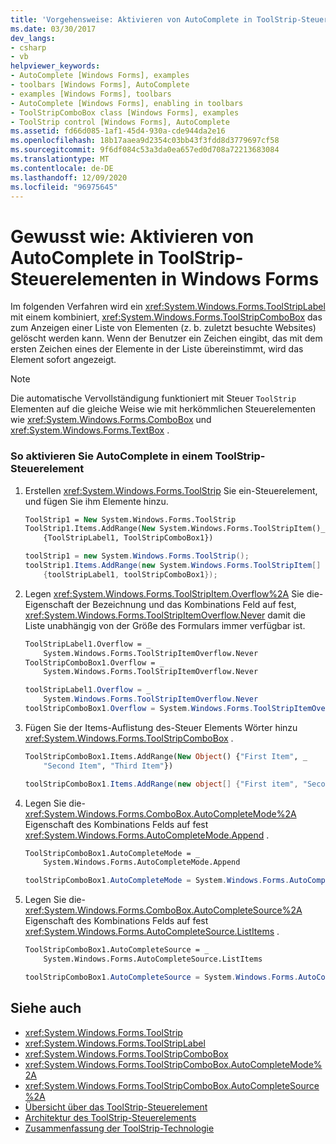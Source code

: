```yaml
---
title: 'Vorgehensweise: Aktivieren von AutoComplete in ToolStrip-Steuerelementen'
ms.date: 03/30/2017
dev_langs:
- csharp
- vb
helpviewer_keywords:
- AutoComplete [Windows Forms], examples
- toolbars [Windows Forms], AutoComplete
- examples [Windows Forms], toolbars
- AutoComplete [Windows Forms], enabling in toolbars
- ToolStripComboBox class [Windows Forms], examples
- ToolStrip control [Windows Forms], AutoComplete
ms.assetid: fd66d085-1af1-45d4-930a-cde944da2e16
ms.openlocfilehash: 18b17aaea9d2354c03bb43f3fdd8d3779697cf58
ms.sourcegitcommit: 9f6df084c53a3da0ea657ed0d708a72213683084
ms.translationtype: MT
ms.contentlocale: de-DE
ms.lasthandoff: 12/09/2020
ms.locfileid: "96975645"
---
```

# <a name="how-to-enable-autocomplete-in-toolstrip-controls-in-windows-forms"></a>Gewusst wie: Aktivieren von AutoComplete in ToolStrip-Steuerelementen in Windows Forms
Im folgenden Verfahren wird ein <xref:System.Windows.Forms.ToolStripLabel> mit einem kombiniert, <xref:System.Windows.Forms.ToolStripComboBox> das zum Anzeigen einer Liste von Elementen (z. b. zuletzt besuchte Websites) gelöscht werden kann. Wenn der Benutzer ein Zeichen eingibt, das mit dem ersten Zeichen eines der Elemente in der Liste übereinstimmt, wird das Element sofort angezeigt.  
  
> [!NOTE]
> Die automatische Vervollständigung funktioniert mit Steuer `ToolStrip` Elementen auf die gleiche Weise wie mit herkömmlichen Steuerelementen wie <xref:System.Windows.Forms.ComboBox> und <xref:System.Windows.Forms.TextBox> .  
  
### <a name="to-enable-autocomplete-in-a-toolstrip-control"></a>So aktivieren Sie AutoComplete in einem ToolStrip-Steuerelement  
  
1. Erstellen <xref:System.Windows.Forms.ToolStrip> Sie ein-Steuerelement, und fügen Sie ihm Elemente hinzu.  
  
    ```vb  
    ToolStrip1 = New System.Windows.Forms.ToolStrip  
    ToolStrip1.Items.AddRange(New System.Windows.Forms.ToolStripItem()_  
        {ToolStripLabel1, ToolStripComboBox1})  
    ```  
  
    ```csharp  
    toolStrip1 = new System.Windows.Forms.ToolStrip();  
    toolStrip1.Items.AddRange(new System.Windows.Forms.ToolStripItem[]
        {toolStripLabel1, toolStripComboBox1});  
    ```  
  
2. Legen <xref:System.Windows.Forms.ToolStripItem.Overflow%2A> Sie die-Eigenschaft der Bezeichnung und das Kombinations Feld auf fest, <xref:System.Windows.Forms.ToolStripItemOverflow.Never> damit die Liste unabhängig von der Größe des Formulars immer verfügbar ist.  
  
    ```vb  
    ToolStripLabel1.Overflow = _  
        System.Windows.Forms.ToolStripItemOverflow.Never  
    ToolStripComboBox1.Overflow = _  
        System.Windows.Forms.ToolStripItemOverflow.Never  
    ```  
  
    ```csharp  
    toolStripLabel1.Overflow = _  
        System.Windows.Forms.ToolStripItemOverflow.Never  
    toolStripComboBox1.Overflow = System.Windows.Forms.ToolStripItemOverflow.Never  
    ```  
  
3. Fügen Sie der Items-Auflistung des-Steuer Elements Wörter hinzu <xref:System.Windows.Forms.ToolStripComboBox> .  
  
    ```vb  
    ToolStripComboBox1.Items.AddRange(New Object() {"First Item", _  
        "Second Item", "Third Item"})  
    ```  
  
    ```csharp  
    toolStripComboBox1.Items.AddRange(new object[] {"First item", "Second item", "Third item"});  
    ```  
  
4. Legen Sie die- <xref:System.Windows.Forms.ComboBox.AutoCompleteMode%2A> Eigenschaft des Kombinations Felds auf fest <xref:System.Windows.Forms.AutoCompleteMode.Append> .  
  
    ```vb  
    ToolStripComboBox1.AutoCompleteMode = _  
        System.Windows.Forms.AutoCompleteMode.Append  
    ```  
  
    ```csharp  
    toolStripComboBox1.AutoCompleteMode = System.Windows.Forms.AutoCompleteMode.Append;  
    ```  
  
5. Legen Sie die- <xref:System.Windows.Forms.ComboBox.AutoCompleteSource%2A> Eigenschaft des Kombinations Felds auf fest <xref:System.Windows.Forms.AutoCompleteSource.ListItems> .  
  
    ```vb  
    ToolStripComboBox1.AutoCompleteSource = _  
        System.Windows.Forms.AutoCompleteSource.ListItems  
    ```  
  
    ```csharp  
    toolStripComboBox1.AutoCompleteSource = System.Windows.Forms.AutoCompleteSource.ListItems;  
    ```  
  
## <a name="see-also"></a>Siehe auch

- <xref:System.Windows.Forms.ToolStrip>
- <xref:System.Windows.Forms.ToolStripLabel>
- <xref:System.Windows.Forms.ToolStripComboBox>
- <xref:System.Windows.Forms.ToolStripComboBox.AutoCompleteMode%2A>
- <xref:System.Windows.Forms.ToolStripComboBox.AutoCompleteSource%2A>
- [Übersicht über das ToolStrip-Steuerelement](toolstrip-control-overview-windows-forms.md)
- [Architektur des ToolStrip-Steuerelements](toolstrip-control-architecture.md)
- [Zusammenfassung der ToolStrip-Technologie](toolstrip-technology-summary.md)
